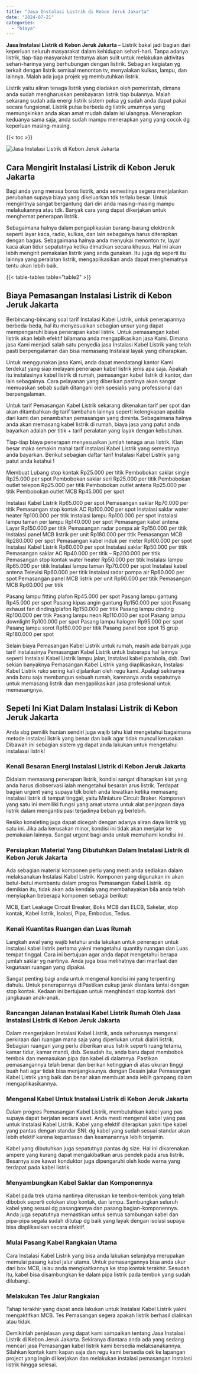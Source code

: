 ```yaml
---
title: "Jasa Instalasi Listrik di Kebon Jeruk Jakarta"
date: "2024-07-21"
categories: 
  - "biaya"
---
```


**Jasa Instalasi Listrik di Kebon Jeruk Jakarta** – Listrik bakal jadi bagian dari keperluan seluruh masyarakat dalam kehidupan sehari-hari. Tanpa adanya listrik, tiap-tiap masyarakat tentunya akan sulit untuk melakukan aktivitas sehari-harinya yang berhubungan dengan listirik. Sebagian kegiatan yg terkait dengan listrik semisal menonton tv, menyalakan kulkas, lampu, dan lainnya. Malah ada juga projek yg membutuhkan listrik.

Listrik yaitu aliran tenaga listrik yang diadakan oleh pemerintah, dimana anda sudah mengharuskan pembayaran listrik tiap bulannya. Malah sekarang sudah ada energi listrik sistem pulsa yg sudah anda dapat pakai secara fungsional. Listrik pulsa berbeda dg listrik umumnya yang memungkinkan anda akan amat mudah dalam isi ulangnya. Menerapkan keduanya sama saja, anda sudah mampu menerapkan yang yang cocok dg keperluan masing-masing.

{{< toc >}}

![Jasa Instalasi Listrik di Kebon Jeruk Jakarta](/images/instalasi-listrik-murah11.png)

## Cara Mengirit Instalasi Listrik di Kebon Jeruk Jakarta

Bagi anda yang merasa boros listrik, anda semestinya segera menjalankan perubahan supaya biaya yang dikeluarkan tdk terlalu besar. Untuk mengiritnya sangat bergantung dari diri anda masing-masing mampu melakukannya atau tdk. Banyak cara yang dapat dikerjakan untuk menghemat penerapan listrik.

Sebagaimana halnya dalam pengaplikasian barang-barang elektronik seperti layar kaca, radio, kulkas, dan lain sebagainya harus diterapkan dengan bagus. Sebagaimana halnya anda menyukai menonton tv, layar kaca akan tidur sepatutnya ketika dimatikan secara khusus. Hal ini akan lebih mengirit pemakaian listrik yang anda gunakan. Itu juga dg seperti itu lainnya yang peralatan listrik, mengaplikasikan anda dapat menghematnya tentu akan lebih baik.

{{< table-tables table="table2" >}}

## Biaya Pemasangan Instalasi Listrik di Kebon Jeruk Jakarta

Berbincang-bincang soal tarif Instalasi Kabel Listrik, untuk penerapannya berbeda-beda, hal itu menyesuaikan sebagian unsur yang dapat mempengaruhi biaya penerapan kabel listrik. Untuk pemasangan kabel listrik akan lebih efektif bilamana anda mengaplikasikan jasa Kami. Dimana jasa Kami menjadi salah satu penyedia jasa Instalasi Kabel Listrik yang telah pasti berpengalaman dan bisa memasang Instalasi layak yang diharapkan.

Untuk menggunakan jasa Kami, anda dapat mendatangi kantor Kami terdekat yang siap melayani penerapan kabel listrik jenis apa saja. Apakah itu instalasinya kabel listrik di rumah, pemasangan kabel listrik di kantor, dan lain sebagainya. Cara pelayanan yang diberikan pastinya akan sangat memuaskan sebab sudah ditangani oleh spesialis yang professional dan berpengalaman.

Untuk tarif Pemasangan Kabel Listrik sekarang dikenakan tarif per spot dan akan ditambahkan dg tarif tambahan lainnya seperti kelengkapan apabila dari kami dan penambahan pemasangan yang diminta. Sebagaimana halnya anda akan memasang kabel listrik di rumah, biaya jasa yang patut anda bayarkan adalah per titik + tarif peralatan yang layak dengan kebutuhan.

Tiap-tiap biaya penerapan menyesuaikan jumlah tenaga arus listrik. Kian besar maka semakin mahal tarif instalasi Kabel Listrik yang semestinya anda bayarkan. Berikut sebagian daftar tarif Instalasi Kabel Listrik yang patut anda ketahui !

Membuat Lubang stop kontak Rp25.000 per titik Pembobokan saklar single Rp25.000 per spot Pembobokan saklar seri Rp25.000 per titik Pembobokan outlet telepon Rp25.000 per titik Pembobokan outlet antena Rp25.000 per titik Pembobokan outlet MCB Rp45.000 per spot

Instalasi Kabel Listrik Rp65.000 per spot Pemasangan saklar Rp70.000 per titik Pemasangan stop kontak AC Rp100.000 per spot Instalasi saklar water heater Rp100.000 per titik Instalasi lampu Rp100.000 per spot Instalasi lampu taman per lampu Rp140.000 per spot Pemasangan kabel antena Layar Rp150.000 per titik Pemasangan radar pompa air Rp150.000 per titik Instalasi panel MCB listrik per unit Rp180.000 per titik Pemasangan MCB Rp280.000 per spot Pemasangan kabel induk per meter Rp100.000 per spot Instalasi Kabel Listrik Rp60.000 per spot Instalasi saklar Rp50.000 per titik Pemasangan saklar AC Rp40.000 per titik – Rp200.000 per titik Pemasangan stop kontak water heater Rp50.000 per titik Instalasi lampu Rp65.000 per titik Instalasi lampu taman Rp70.000 per spot Instalasi kabel antena Televisi Rp60.000 per titik Instalasi radar pompa air Rp60.000 per spot Pemasangan panel MCB listrik per unit Rp90.000 per titik Pemasangan MCB Rp60.000 per titik

Pasang lampu fitting plafon Rp45.000 per spot Pasang lampu gantung Rp45.000 per spot Pasang kipas angin gantung Rp150.000 per spot Pasang exhaust fan dinding/plafon Rp150.000 per titik Pasang lampu dinding Rp100.000 per titik Pasang lampu neon Rp110.000 per spot Pasang lampu downlight Rp100.000 per spot Pasang lampu halogen Rp95.000 per spot Pasang lampu sorot Rp150.000 per titik Pasang panel box spot 15 grup Rp180.000 per spot

Selain biaya Pemasangan Kabel Listrik untuk rumah, masih ada banyak juga tarif instalasinya Pemasangan Kabel Listrik untuk beberapa hal lainnya seperti Instalasi Kabel Listrik lampu jalan, Instalasi kabel parabola, dsb. Dari sekian banyaknya Pemasangan Kabel Listrik yang diaplikasikan, Instalasi Kabel Listrik ruko sering kali dijalankan oleh regu kami. Apalagi sekiranya anda baru saja membangun sebuah rumah, karenanya anda sepatutnya untuk memasang listrik dan mengaplikasikan jasa profesional untuk memasangnya.

## Sepeti Ini Kiat Dalam Instalasi Listrik di Kebon Jeruk Jakarta


Anda sbg pemilik hunian sendiri juga wajib tahu kiat mengetahui bagaimana metode instalasi listrik yang benar dan baik agar tidak muncul kerusakan. Dibawah ini sebagian sistem yg dapat anda lakukan untuk mengetahui instalasai listrik!

### Kenali Besaran Energi Instalasi Listrik di Kebon Jeruk Jakarta

Didalam memasang penerapan listrik, kondisi sangat diharapkan kiat yang anda harus diobservasi ialah mengetahui besaran arus listrik. Terdapat bagian urgent yang supaya tdk boleh anda lewatkan ketika memasang instalasi listrik di tempat tinggal, yaitu Miniature Circuit Braker. Komponen yang satu ini memiliki fungsi yang amat utama untuk alat penjagaan daya listrik dalam mengantisipasi terjadinya beban yg berlebih.

Resiko konsleting juga dapat dicegah dengan adanya aliran daya listrik yg satu ini. Jika ada kerusakan minor, kondisi ini tidak akan menjalar ke pemakaian lainnya. Sangat urgent bagi anda untuk memahami kondisi ini.

### Persiapkan Material Yang Dibutuhkan Dalam Instalasi Listrik di Kebon Jeruk Jakarta

Ada sebagian material komponen perlu yang mesti anda sediakan dalam melaksanakan Instalasi Kabel Listrik. Komponen yang digunakan ini akan betul-betul membantu dalam progres Pemasangan Kabel Listrik. dg demikian itu, tidak akan ada kendala yang membahayakan bila anda telah menyiapkan beberapa komponen sebagai berikut:

MCB, Eart Leakage Circuit Breaker, Boks MCB dan ELCB, Sakelar, stop kontak, Kabel listrik, Isolasi, Pipa, Embodus, Tedus.

### Kenali Kuantitas Ruangan dan Luas Rumah

Langkah awal yang wajib ketahui anda lakukan untuk penerapan untuk instalasi kabel listrik pertama yakni mengetahui quantity ruangan dan Luas tempat tinggal. Cara ini bertujuan agar anda dapat mengetahui berapa jumlah saklar yg nantinya. Anda juga bisa melihatnya dari manfaat dan kegunaan ruangan yang dipakai.

Sangat penting bagi anda untuk mengenal kondisi ini yang terpenting dahulu. Untuk penerapannya diPastikan cukup jarak diantara lantai dengan stop kontak. Kedaan ini bertujuan untuk menghindari stop kontak dari jangkauan anak-anak.

### Rancangan Jalanan Instalasi Kabel Listrik Rumah Oleh Jasa Instalasi Listrik di Kebon Jeruk Jakarta

Dalam mengerjakan Instalasi Kabel Listrik, anda seharusnya mengenal perkiraan dari ruangan mana saja yang diperlukan untuk dialiri listrik. Sebagian ruangan yang perlu diberikan arus listrik seperti ruang tetamu, kamar tidur, kamar mandi, dsb. Sesudah itu, anda baru dapat membobok tembok dan memasukan pipa dan kabel di dalamnya. Pastikan pemasangannya telah benar dan berikan ketinggian di atas ukuran tinggi buah hati agar tidak bisa menjangkaunya. dengan Desain jalur Pemasangan Kabel Listrik yang baik dan benar akan membuat anda lebih gampang dalam mengaplikasikannya.

### Mengenal Kabel Untuk Instalasi Listrik di Kebon Jeruk Jakarta

Dalam progres Pemasangan Kabel Listrik, membutuhkan kabel yang pas supaya dapat berjalan secara awet. Anda mesti mengenal kabel yang pas untuk Instalasi Kabel Listrik. Kabel yang efektif diterapkan yakni tipe kabel yang pantas dengan standar SNI. dg kabel yang sudah sesuai standar akan lebih efektif karena kepantasan dan keamanannya lebih terjamin.

Kabel yang dibutuhkan juga sepatutnya pantas dg size. Hal ini dikarenakan ampere yang kurang dapat mengakibatkan arus pendek pada arus listrik. Besarnya size kawat konduktor juga dipengaruhi oleh kode warna yang terdapat pada kabel listrik.

### Menyambungkan Kabel Saklar dan Komponennya

Kabel pada trek utama nantinya diteruskan ke tembok-tembok yang telah dibobok seperti colokan stop kontak, dan lampu. Sambungkan seluruh kabel yang sesuai dg pasangannya dan pasang bagian-komponennya. Anda juga sepatutnya memastikan untuk semua sambungan kabel dan pipa-pipa segala sudah ditutup dg baik yang layak dengan isolasi supaya bisa diaplikasikan secara efektif.

### Mulai Pasang Kabel Rangkaian Utama

Cara Instalasi Kabel Listrik yang bisa anda lakukan selanjutya merupakan memulai pasang kabel jalur utama. Untuk pemasangannya bisa anda ukur dari box MCB, lalau anda mengkaitkannya ke stop kontak terakhir. Sesudah itu, kabel bisa disambungkan ke dalam pipa listrik pada tembok yang sudah dilubangi.

### Melakukan Tes Jalur Rangkaian

Tahap terakhir yang dapat anda lakukan untuk Instalasi Kabel Listrik yakni mengaktifkan MCB. Tes Pemasangan segera apakah listrik berhasil dialirkan atau tidak.

Demikinlah penjelasan yang dapat kami sampaikan tentang Jasa Instalasi Listrik di Kebon Jeruk Jakarta. Sekiranya diantara anda ada yang sedang mencari jasa Pemasangan kabel listrik kami bersedia melaksanakannya. Silahkan kontak kami kapan saja dan regu kami bersedia cek ke lapangan project yang ingin di kerjakan dan melakukan instalasi pemasangan instalasi listrik hingga selesai.
